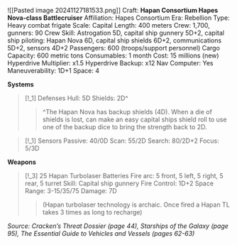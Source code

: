 ![[Pasted image 20241127181533.png]]
Craft: **Hapan Consortium Hapes Nova-class Battlecruiser**
Affiliation: Hapes Consortium
Era: Rebellion
Type: Heavy combat frigate
Scale: Capital
Length: 400 meters
Crew: 1,700, gunners: 90
Crew Skill: Astrogation 5D, capital ship gunnery 5D+2, capital ship piloting: Hapan Nova 6D, capital ship shields 6D+2, communications 5D+2, sensors 4D+2
Passengers: 600 (troops/support personnel)
Cargo Capacity: 600 metric tons
Consumables: 1 month
Cost: 15 millions (new)
Hyperdrive Multiplier: x1.5
Hyperdrive Backup: x12
Nav Computer: Yes
Maneuverability: 1D+1
Space: 4

**Systems**
> [!_1] Defenses
> Hull: 5D
> Shields: 2D^
> > ^The Hapan Nova has backup shields (4D). When a die of shields is lost, can make an easy capital ships shield roll to use one of the backup dice to bring the strength back to 2D.
> 

> [!_1] Sensors
> Passive: 40/0D
> Scan: 55/2D
> Search: 80/2D+2
> Focus: 5/3D

**Weapons**
> [!_3] 25 Hapan Turbolaser Batteries 
> Fire arc: 5 front, 5 left, 5 right, 5 rear, 5 turret
>  Skill: Capital ship gunnery
> Fire Control: 1D+2
> Space Range: 3-15/35/75
> Damage: 7D
> >  (Hapan turbolaser technology is archaic. Once fired a Hapan TL takes 3 times as long to recharge)



*Source: Cracken’s Threat Dossier (page 44), Starships of the Galaxy (page 95), The Essential Guide to Vehicles and Vessels (pages 62-63)*


